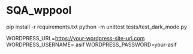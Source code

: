 # SQA_wppool

pip install -r requirements.txt
python -m unittest tests/test_dark_mode.py



WORDPRESS_URL=https://your-wordpress-site-url.com
WORDPRESS_USERNAME= asif
WORDPRESS_PASSWORD=your-asif
